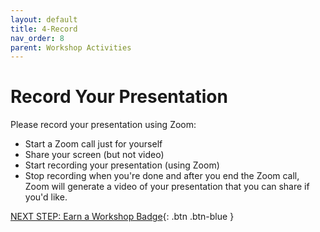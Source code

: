 ```yaml
---
layout: default
title: 4-Record
nav_order: 8
parent: Workshop Activities
---
```

# Record Your Presentation

Please record your presentation using Zoom:
- Start a Zoom call just for yourself
- Share your screen (but not video)
- Start recording your presentation (using Zoom)
- Stop recording when you're done and after you end the Zoom call, Zoom will generate a video of your presentation that you can share if you'd like.


[NEXT STEP: Earn a Workshop Badge](informal-credentials.html){: .btn .btn-blue }
